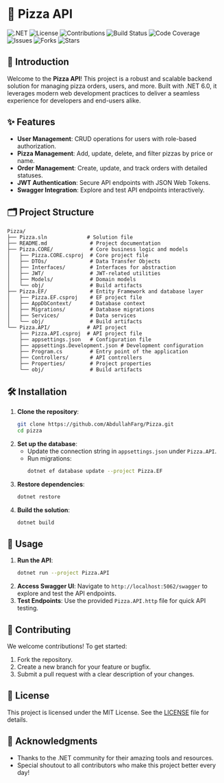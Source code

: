 # 🍕 Pizza API

![.NET](https://img.shields.io/badge/.NET-6.0-blue) ![License](https://img.shields.io/badge/license-MIT-green) ![Contributions](https://img.shields.io/badge/contributions-welcome-orange) ![Build Status](https://img.shields.io/github/actions/workflow/status/your-username/pizza/build.yml?branch=main) ![Code Coverage](https://img.shields.io/codecov/c/github/your-username/pizza) ![Issues](https://img.shields.io/github/issues/your-username/pizza) ![Forks](https://img.shields.io/github/forks/your-username/pizza) ![Stars](https://img.shields.io/github/stars/your-username/pizza)

## 📖 Introduction
Welcome to the **Pizza API**! This project is a robust and scalable backend solution for managing pizza orders, users, and more. Built with .NET 6.0, it leverages modern web development practices to deliver a seamless experience for developers and end-users alike.

## ✨ Features
- **User Management**: CRUD operations for users with role-based authorization.
- **Pizza Management**: Add, update, delete, and filter pizzas by price or name.
- **Order Management**: Create, update, and track orders with detailed statuses.
- **JWT Authentication**: Secure API endpoints with JSON Web Tokens.
- **Swagger Integration**: Explore and test API endpoints interactively.

## 🗂️ Project Structure
```
Pizza/
├── Pizza.sln             # Solution file
├── README.md              # Project documentation
├── Pizza.CORE/            # Core business logic and models
│   ├── Pizza.CORE.csproj  # Core project file
│   ├── DTOs/              # Data Transfer Objects
│   ├── Interfaces/        # Interfaces for abstraction
│   ├── JWT/               # JWT-related utilities
│   ├── Models/            # Domain models
│   └── obj/               # Build artifacts
├── Pizza.EF/              # Entity Framework and database layer
│   ├── Pizza.EF.csproj    # EF project file
│   ├── AppDbContext/      # Database context
│   ├── Migrations/        # Database migrations
│   ├── Services/          # Data services
│   └── obj/               # Build artifacts
└── Pizza.API/            # API project
    ├── Pizza.API.csproj  # API project file
    ├── appsettings.json   # Configuration file
    ├── appsettings.Development.json # Development configuration
    ├── Program.cs         # Entry point of the application
    ├── Controllers/       # API controllers
    ├── Properties/        # Project properties
    └── obj/               # Build artifacts
```

## 🛠️ Installation
1. **Clone the repository**:
   ```bash
   git clone https://github.com/AbdullahFarg/Pizza.git
   cd pizza
   ```
2. **Set up the database**:
   - Update the connection string in `appsettings.json` under `Pizza.API`.
   - Run migrations:
     ```bash
     dotnet ef database update --project Pizza.EF
     ```
3. **Restore dependencies**:
   ```bash
   dotnet restore
   ```
4. **Build the solution**:
   ```bash
   dotnet build
   ```

## 🚀 Usage
1. **Run the API**:
   ```bash
   dotnet run --project Pizza.API
   ```
2. **Access Swagger UI**:
   Navigate to `http://localhost:5062/swagger` to explore and test the API endpoints.
3. **Test Endpoints**:
   Use the provided `Pizza.API.http` file for quick API testing.

## 🤝 Contributing
We welcome contributions! To get started:
1. Fork the repository.
2. Create a new branch for your feature or bugfix.
3. Submit a pull request with a clear description of your changes.

## 📜 License
This project is licensed under the MIT License. See the [LICENSE](LICENSE) file for details.

## 🙏 Acknowledgments
- Thanks to the .NET community for their amazing tools and resources.
- Special shoutout to all contributors who make this project better every day!
